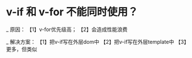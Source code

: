 # v-if 和 v-for 不能同时使用？
\_ 原因：
    【1】v-for优先级高；
    【2】会造成性能浪费

\_ 解决方案：
    【1】把v-if写在外层dom中
    【2】把v-if写在外层template中
    【3】更多，但类似